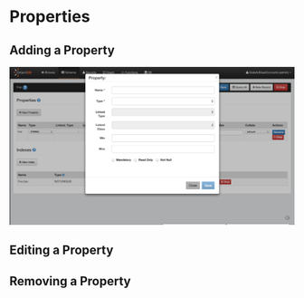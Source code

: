 
# Properties

## Adding a Property

![Property](../images/newProperty.png)

## Editing a Property

## Removing a Property
